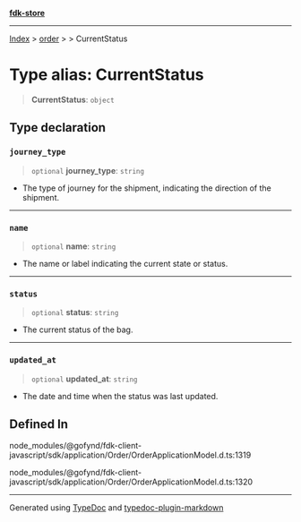 [**fdk-store**](../../../README.md)
***

[Index](../../../API.md) > [order](../../README.md) > [<internal>](../README.md) > CurrentStatus

# Type alias: CurrentStatus

> **CurrentStatus**: `object`

## Type declaration

### `journey_type`

> `optional` **journey\_type**: `string`

- The type of journey for the shipment,
indicating the direction of the shipment.

***

### `name`

> `optional` **name**: `string`

- The name or label indicating the current state or status.

***

### `status`

> `optional` **status**: `string`

- The current status of the bag.

***

### `updated_at`

> `optional` **updated\_at**: `string`

- The date and time when the status was last updated.

## Defined In

node\_modules/@gofynd/fdk-client-javascript/sdk/application/Order/OrderApplicationModel.d.ts:1319

node\_modules/@gofynd/fdk-client-javascript/sdk/application/Order/OrderApplicationModel.d.ts:1320

***
Generated using [TypeDoc](https://typedoc.org/) and [typedoc-plugin-markdown](https://www.npmjs.com/package/typedoc-plugin-markdown)
